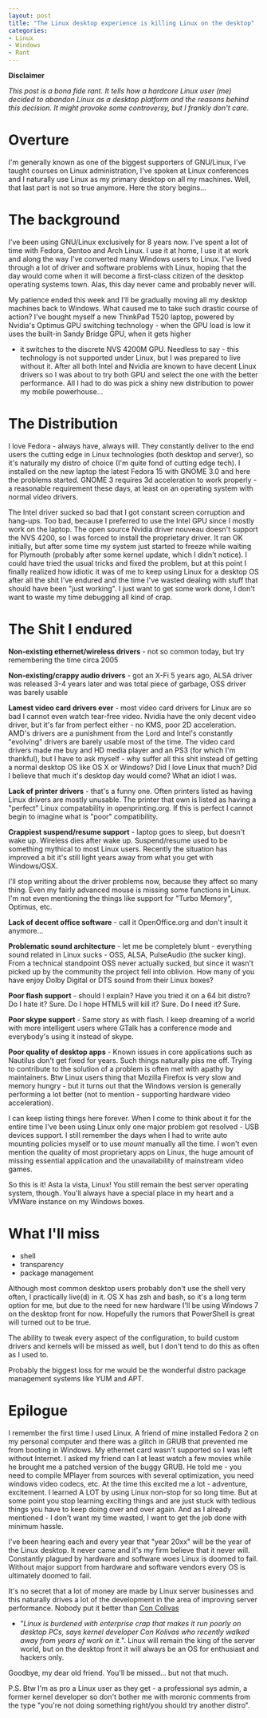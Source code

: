 ```yaml
---
layout: post
title: "The Linux desktop experience is killing Linux on the desktop"
categories:
- Linux
- Windows
- Rant
---
```


**Disclaimer**

_This post is a bona fide rant. It tells how a hardcore Linux user
(me) decided to abandon Linux as a desktop platform and the reasons
behind this decision. It might provoke some controversy, but
I frankly don't care._

# Overture

I'm generally known as one of the biggest supporters of GNU/Linux,
I've taught courses on Linux administration, I've spoken at Linux
conferences and I naturally use Linux as my primary desktop on all my
machines. Well, that last part is not so true anymore. Here the story
begins...

# The background

I've been using GNU/Linux exclusively for 8 years now. I've spent a
lot of time with Fedora, Gentoo and Arch Linux. I use it at home, I
use it at work and along the way I've converted many Windows users to
Linux. I've lived through a lot of driver and software problems
with Linux, hoping that the day would come when it will become a
first-class citizen of the desktop operating systems town. Alas, this
day never came and probably never will.

My patience ended this week and I'll be gradually moving all my
desktop machines back to Windows. What caused me to take such drastic
course of action? I've bought myself a new ThinkPad T520 laptop,
powered by Nvidia's Optimus GPU switching technology - when the GPU
load is low it uses the built-in Sandy Bridge GPU, when it gets higher
- it switches to the discrete NVS 4200M GPU. Needless to say - this
  technology is not supported under Linux, but I was prepared to live
  without it. After all both Intel and Nvidia are known to have decent
  Linux drivers so I was about to try both GPU and select the one with
  the better performance. All I had to do was pick a shiny new
  distribution to power my mobile powerhouse...
  
# The Distribution

I love Fedora - always have, always will. They constantly deliver to
the end users the cutting edge in Linux technologies (both desktop and
server), so it's naturally my distro of choice (I'm quite fond of
cutting edge tech). I installed on the new
laptop the latest Fedora 15 with GNOME 3.0 and here the problems
started. GNOME 3 requires 3d acceleration to work properly - a
reasonable requirement these days, at least on an operating system with
normal video drivers. 

The Intel driver sucked so bad that I got constant screen corruption
and hang-ups. Too bad, because I preferred to use the Intel GPU since
I mostly work on the laptop. The open source Nvidia driver nouveau
doesn't support the NVS 4200, so I was forced to install the
proprietary driver. It ran OK initially, but after some time my system
just started to freeze while waiting for Plymouth (probably after some
kernel update, which I didn't notice). I could have tried the usual
tricks and fixed the problem, but at this point I finally realized how
idiotic it was of me to keep using Linux for a desktop OS after all
the shit I've endured and the time I've wasted dealing with stuff that
should have been "just working". I just want to get some work done, I
don't want to waste my time debugging all kind of crap.

# The Shit I endured

**Non-existing ethernet/wireless drivers** - not so common today, but
  try remembering the time circa 2005

**Non-existing/crappy audio drivers** - got an X-Fi 5 years ago, ALSA
  driver was released 3-4 years later and was total piece of garbage,
  OSS driver was barely usable

**Lamest video card drivers ever** - most video card drivers for Linux
  are so bad I cannot even watch tear-free video. Nvidia have the only
  decent video driver, but it's far from perfect either - no KMS, poor
  2D acceleration. AMD's drivers are a punishment from the Lord and
  Intel's constantly "evolving" drivers are barely usable most of the
  time. The video card drivers made me buy and HD media player and an
  PS3 (for which I'm thankful), but I have to ask myself - why suffer
  all this shit instead of getting a normal desktop OS like OS X or
  Windows? Did I love Linux that much? Did I believe that much it's
  desktop day would come? What an idiot I was.

**Lack of printer drivers** - that's a funny one. Often printers
  listed as having Linux drivers are mostly unusable. The printer that
  own is listed as having a "perfect" Linux compatability in
  openprinting.org. If this is perfect I cannot begin to imagine what
  is "poor" compatibility.
  
**Crappiest suspend/resume support** - laptop goes to sleep, but
  doesn't wake up. Wireless dies after wake up. Suspend/resume used to
  be something mythical to most Linux users. Recently the situation
  has improved a bit it's still light years away from what you get
  with Windows/OSX.

I'll stop writing about the driver problems now, because they affect
so many thing. Even my fairly advanced mouse is missing some functions
in Linux. I'm not even mentioning the things like support for "Turbo
Memory", Optimus, etc.

**Lack of decent office software** - call it OpenOffice.org and don't
  insult it anymore...
  
**Problematic sound architecture** - let me be completely blunt -
  everything sound related in Linux sucks - OSS, ALSA, PulseAudio (the
  sucker king). From a technical standpoint OSS never actually sucked,
  but since it wasn't picked up by the community the project fell
  into oblivion. How many of you have enjoy Dolby Digital or DTS sound
  from their Linux boxes? 
  
**Poor flash support** - should I explain? Have you tried it on a 64
  bit distro? Do I hate it? Sure. Do I hope HTML5 will kill it?
  Sure. Do I need it? Sure.
  
**Poor skype support** - Same story as with flash. I keep dreaming of
  a world with more intelligent users where GTalk has a conference
  mode and everybody's using it instead of skype.
  
**Poor quality of desktop apps** - Known issues in core applications
  such as Nautilus don't get fixed for years. Such things naturally
  piss me off. Trying to contribute to the solution of a problem is
  often met with apathy by maintainers. Btw Linux users thing that
  Mozilla Firefox is very slow and memory hungry - but it turns out
  that the Windows version is generally performing a lot better (not
  to mention - supporting hardware video acceleration).

I can keep listing things here forever. When I come to think about it
for the entire time I've been using Linux only one major problem got
resolved - USB devices support. I still remember the days when I had
to write auto mounting policies myself or to use _mount_ manually all
the time. I won't even mention the quality of most proprietary apps on
Linux, the huge amount of missing essential application and the
unavailability of mainstream video games.

So this is it! Asta la vista, Linux! You still remain the best server
operating system, though. You'll always have a special place in my
heart and a VMWare instance on my Windows boxes. 

# What I'll miss

- shell
- transparency
- package management

Although most common desktop users probably don't use the shell very
often, I practically live(d) in it. OS X has zsh and bash, so it's a
long term option for me, but due to the need for new hardware I'll be
using Windows 7 on the desktop front for now. Hopefully the rumors
that PowerShell is great will turned out to be true.

The ability to tweak every aspect of the configuration, to build
custom drivers and kernels will be missed as well, but I don't tend to
do this as often as I used to. 

Probably the biggest loss for me would be the wonderful distro package
management systems like YUM and APT.

# Epilogue

I remember the first time I used Linux. A friend of mine installed
Fedora 2 on my personal computer and there was a glitch in GRUB that
prevented me from booting in Windows. My ethernet card wasn't
supported so I was left without Internet. I asked my friend can I at
least watch a few movies while he brought me a patched version of the
buggy GRUB. He told me - you need to compile MPlayer from sources with
several optimization, you need windows video codecs, etc. At the time this
excited me a lot - adventure, excitement. I learned A LOT by using
Linux non-stop for so long time. But at some point you stop learning
exciting things and are just stuck with tedious things you have to
keep doing over and over again. And as I already mentioned - I don't
want my time wasted, I want to get the job done with minimum hassle.

I've been hearing each and every year that "year 20xx" will be the
year of the Linux desktop. It never came and it's my firm believe that
it never will. Constantly plagued by hardware and software woes Linux
is doomed to fail. Without major support from hardware and software
vendors every OS is ultimately doomed to fail. 

It's no secret that a lot of money are made by Linux server businesses
and this naturally drives a lot of the development in the area of
improving server performance. Nobody put it better than
[Con Colivas](http://apcmag.com/why_i_quit_kernel_developer_con_kolivas.htm)
- "_Linux is burdened with enterprise crap that makes it run poorly on
  desktop PCs, says kernel developer Con Kolivas who recently walked
  away from years of work on it._". Linux will remain the king of the
  server world, but on the desktop front it will always be an OS for
  enthusiast and hackers only.
  
Goodbye, my dear old friend. You'll be missed... but not that much.

P.S. Btw I'm as pro a Linux user as they get - a professional sys
admin, a former kernel developer so don't bother me with moronic
comments from the type "you're not doing something right/you should
try another distro".
